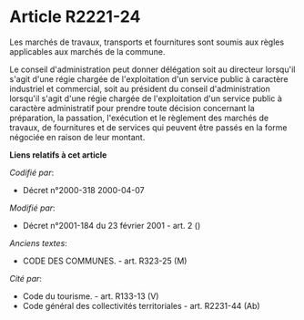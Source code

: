 # Article R2221-24

Les marchés de travaux, transports et fournitures sont soumis aux règles applicables aux marchés de la commune.

Le conseil d'administration peut donner délégation soit au directeur lorsqu'il s'agit d'une régie chargée de l'exploitation
d'un service public à caractère industriel et commercial, soit au président du conseil d'administration lorsqu'il s'agit
d'une régie chargée de l'exploitation d'un service public à caractère administratif pour prendre toute décision concernant la
préparation, la passation, l'exécution et le règlement des marchés de travaux, de fournitures et de services qui peuvent être
passés en la forme négociée en raison de leur montant.

**Liens relatifs à cet article**

_Codifié par_:

  - Décret n°2000-318 2000-04-07

_Modifié par_:

  - Décret n°2001-184 du 23 février 2001 - art. 2 ()

_Anciens textes_:

  - CODE DES COMMUNES. - art. R323-25 (M)

_Cité par_:

  - Code du tourisme. - art. R133-13 (V)
  - Code général des collectivités territoriales - art. R2231-44 (Ab)
